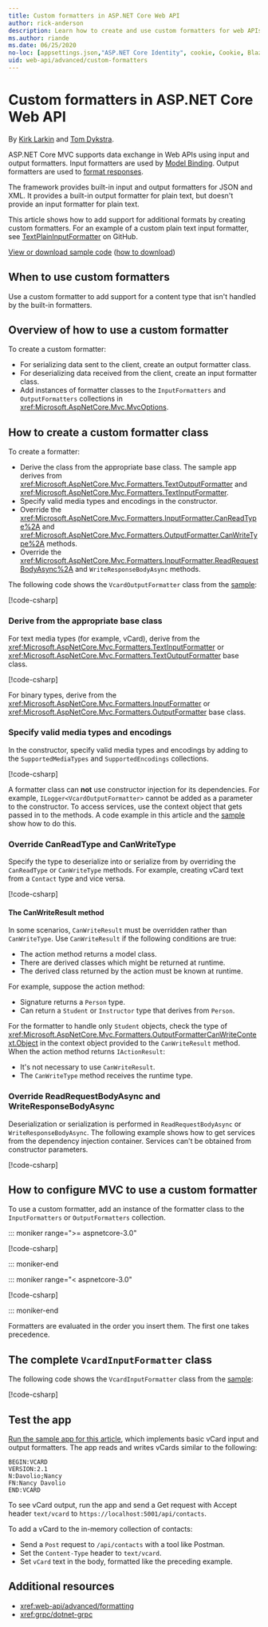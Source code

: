 ```yaml
---
title: Custom formatters in ASP.NET Core Web API
author: rick-anderson
description: Learn how to create and use custom formatters for web APIs in ASP.NET Core.
ms.author: riande
ms.date: 06/25/2020
no-loc: [appsettings.json,"ASP.NET Core Identity", cookie, Cookie, Blazor, "Blazor Server", "Blazor WebAssembly", "Identity", "Let's Encrypt", Razor, SignalR]
uid: web-api/advanced/custom-formatters
---
```

# Custom formatters in ASP.NET Core Web API

By [Kirk Larkin](https://twitter.com/serpent5) and [Tom Dykstra](https://github.com/tdykstra).

ASP.NET Core MVC supports data exchange in Web APIs using input and output formatters. Input formatters are used by [Model Binding](xref:mvc/models/model-binding). Output formatters are used to [format responses](xref:web-api/advanced/formatting).

The framework provides built-in input and output formatters for JSON and XML. It provides a built-in output formatter for plain text, but doesn't provide an input formatter for plain text.

This article shows how to add support for additional formats by creating custom formatters. For an example of a custom plain text input formatter, see [TextPlainInputFormatter](https://github.com/aspnet/Entropy/blob/master/samples/Mvc.Formatters/TextPlainInputFormatter.cs) on GitHub.

[View or download sample code](https://github.com/dotnet/AspNetCore.Docs/tree/master/aspnetcore/web-api/advanced/custom-formatters/samples) ([how to download](xref:index#how-to-download-a-sample))

## When to use custom formatters

Use a custom formatter to add support for a content type that isn't handled by the built-in formatters.

## Overview of how to use a custom formatter

To create a custom formatter:

* For serializing data sent to the client, create an output formatter class.
* For deserializing data received from the client, create an input formatter class.
* Add instances of formatter classes to the `InputFormatters` and `OutputFormatters` collections in <xref:Microsoft.AspNetCore.Mvc.MvcOptions>.

## How to create a custom formatter class

To create a formatter:

* Derive the class from the appropriate base class. The sample app derives from <xref:Microsoft.AspNetCore.Mvc.Formatters.TextOutputFormatter> and <xref:Microsoft.AspNetCore.Mvc.Formatters.TextInputFormatter>.
* Specify valid media types and encodings in the constructor.
* Override the <xref:Microsoft.AspNetCore.Mvc.Formatters.InputFormatter.CanReadType%2A> and <xref:Microsoft.AspNetCore.Mvc.Formatters.OutputFormatter.CanWriteType%2A> methods.
* Override the <xref:Microsoft.AspNetCore.Mvc.Formatters.InputFormatter.ReadRequestBodyAsync%2A> and `WriteResponseBodyAsync` methods.

The following code shows the `VcardOutputFormatter` class from the [sample](https://github.com/dotnet/AspNetCore.Docs/tree/master/aspnetcore/web-api/advanced/custom-formatters/samples):

[!code-csharp[](custom-formatters/samples/3.x/CustomFormattersSample/Formatters/VcardOutputFormatter.cs?name=snippet_Class)]
  
### Derive from the appropriate base class

For text media types (for example, vCard), derive from the <xref:Microsoft.AspNetCore.Mvc.Formatters.TextInputFormatter> or <xref:Microsoft.AspNetCore.Mvc.Formatters.TextOutputFormatter> base class.

[!code-csharp[](custom-formatters/samples/3.x/CustomFormattersSample/Formatters/VcardOutputFormatter.cs?name=snippet_ClassDeclaration)]

For binary types, derive from the <xref:Microsoft.AspNetCore.Mvc.Formatters.InputFormatter> or <xref:Microsoft.AspNetCore.Mvc.Formatters.OutputFormatter> base class.

### Specify valid media types and encodings

In the constructor, specify valid media types and encodings by adding to the `SupportedMediaTypes` and `SupportedEncodings` collections.

[!code-csharp[](custom-formatters/samples/3.x/CustomFormattersSample/Formatters/VcardOutputFormatter.cs?name=snippet_ctor)]

A formatter class can **not** use constructor injection for its dependencies. For example, `ILogger<VcardOutputFormatter>` cannot be added as a parameter to the constructor. To access services, use the context object that gets passed in to the methods. A code example in this article and the [sample](https://github.com/dotnet/AspNetCore.Docs/tree/master/aspnetcore/web-api/advanced/custom-formatters/samples) show how to do this.

### Override CanReadType and CanWriteType

Specify the type to deserialize into or serialize from by overriding the `CanReadType` or `CanWriteType` methods. For example, creating vCard text from a `Contact` type and vice versa.

[!code-csharp[](custom-formatters/samples/3.x/CustomFormattersSample/Formatters/VcardOutputFormatter.cs?name=snippet_CanWriteType)]

#### The CanWriteResult method

In some scenarios, `CanWriteResult` must be overridden rather than `CanWriteType`. Use `CanWriteResult` if the following conditions are true:

* The action method returns a model class.
* There are derived classes which might be returned at runtime.
* The derived class returned by the action must be known at runtime.

For example, suppose the action method:

* Signature returns a `Person` type.
* Can return a `Student` or `Instructor` type that derives from `Person`. 

For the formatter to handle only `Student` objects, check the type of <xref:Microsoft.AspNetCore.Mvc.Formatters.OutputFormatterCanWriteContext.Object> in the context object provided to the `CanWriteResult` method. When the action method returns `IActionResult`:

* It's not necessary to use `CanWriteResult`.
* The `CanWriteType` method receives the runtime type.

<a id="read-write"></a>

### Override ReadRequestBodyAsync and WriteResponseBodyAsync

Deserialization or serialization is performed in `ReadRequestBodyAsync` or `WriteResponseBodyAsync`. The following example shows how to get services from the dependency injection container. Services can't be obtained from constructor parameters.

[!code-csharp[](custom-formatters/samples/3.x/CustomFormattersSample/Formatters/VcardOutputFormatter.cs?name=snippet_WriteResponseBodyAsync)]

## How to configure MVC to use a custom formatter

To use a custom formatter, add an instance of the formatter class to the `InputFormatters` or `OutputFormatters` collection.

::: moniker range=">= aspnetcore-3.0"

[!code-csharp[](custom-formatters/samples/3.x/CustomFormattersSample/Startup.cs?name=snippet_ConfigureServices&highlight=5-6)]

::: moniker-end

::: moniker range="< aspnetcore-3.0"

[!code-csharp[](custom-formatters/samples/2.x/CustomFormattersSample/Startup.cs?name=mvcoptions&highlight=3-4)]

::: moniker-end

Formatters are evaluated in the order you insert them. The first one takes precedence.

## The complete `VcardInputFormatter` class

The following code shows the `VcardInputFormatter` class from the [sample](https://github.com/dotnet/AspNetCore.Docs/tree/master/aspnetcore/web-api/advanced/custom-formatters/samples):

[!code-csharp[](custom-formatters/samples/3.x/CustomFormattersSample/Formatters/VcardInputFormatter.cs?name=snippet_Class)]

## Test the app

[Run the sample app for this article](https://github.com/dotnet/AspNetCore.Docs/tree/master/aspnetcore/web-api/advanced/custom-formatters/samples), which implements basic vCard input and output formatters. The app reads and writes vCards similar to the following:

```
BEGIN:VCARD
VERSION:2.1
N:Davolio;Nancy
FN:Nancy Davolio
END:VCARD
```

To see vCard output, run the app and send a Get request with Accept header `text/vcard` to `https://localhost:5001/api/contacts`.

To add a vCard to the in-memory collection of contacts:

* Send a `Post` request to `/api/contacts` with a tool like Postman.
* Set the `Content-Type` header to `text/vcard`.
* Set `vCard` text in the body, formatted like the preceding example.

## Additional resources

* <xref:web-api/advanced/formatting>
* <xref:grpc/dotnet-grpc>

